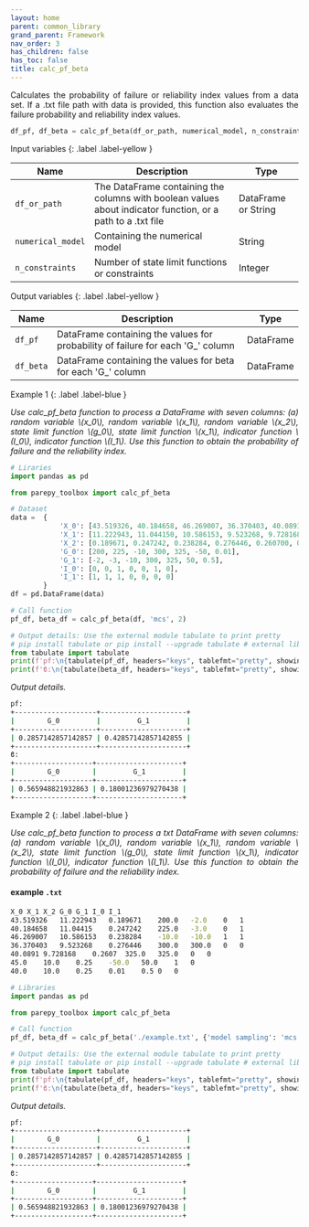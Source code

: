 ```yaml
---
layout: home
parent: common_library
grand_parent: Framework
nav_order: 3
has_children: false
has_toc: false
title: calc_pf_beta
---
```


<!--Don't delete ths script-->
<script src = "https://polyfill.io/v3/polyfill.min.js?features=es6"></script>
<script id = "MathJax-script" async src="https://cdn.jsdelivr.net/npm/mathjax@3/es5/tex-mml-chtml.js"></script>
<!--Don't delete ths script-->

<p align = "justify">
    Calculates the probability of failure or reliability index values ​​from a data set. If a .txt file path with data is provided, this function also evaluates the failure probability and reliability index values.
</p>

```python
df_pf, df_beta = calc_pf_beta(df_or_path, numerical_model, n_constraints)
```

Input variables
{: .label .label-yellow }

<table style = "width:100%">
    <thead>
      <tr>
        <th>Name</th>
        <th>Description</th>
        <th>Type</th>
      </tr>
    </thead>
    <tr>
        <td><code>df_or_path</code></td>
        <td>The DataFrame containing the columns with boolean values about indicator function, or a path to a .txt file</td>
        <td>DataFrame or String</td>
    </tr>
    <tr>
        <td><code>numerical_model</code></td>
        <td>Containing the numerical model</td>
        <td>String</td>
    </tr>
    <tr>
        <td><code>n_constraints</code></td>
        <td>Number of state limit functions or constraints</td>
        <td>Integer</td>
    </tr>
</table>

Output variables
{: .label .label-yellow }

<table style = "width:100%">
   <thead>
     <tr>
       <th>Name</th>
       <th>Description</th>
       <th>Type</th>
     </tr>
   </thead>
   <tr>
       <td><code>df_pf</code></td>
       <td>DataFrame containing the values for probability of failure for each 'G_' column</td>
       <td>DataFrame</td>
   </tr>
   <tr>
       <td><code>df_beta</code></td>
       <td>DataFrame containing the values for beta for each 'G_' column</td>
       <td>DataFrame</td>
   </tr>
</table>

Example 1
{: .label .label-blue }

<p align = "justify">
    <i>Use calc_pf_beta function to process a DataFrame with seven columns: (a) random variable \(x_0\), random variable \(x_1\), random variable \(x_2\), state limit function \(g_0\), state limit function \(x_1\), indicator function \(I_0\), indicator function \(I_1\). Use this function to obtain the probability of failure and the reliability index.</i>
</p>

```python
# Liraries
import pandas as pd

from parepy_toolbox import calc_pf_beta

# Dataset
data =  {
            'X_0': [43.519326, 40.184658, 46.269007, 36.370403, 40.089100, 45.000000, 40.000000],
            'X_1': [11.222943, 11.044150, 10.586153, 9.523268, 9.728168, 10.000000, 10.000000],
            'X_2': [0.189671, 0.247242, 0.238284, 0.276446, 0.260700, 0.250000, 0.250000],
            'G_0': [200, 225, -10, 300, 325, -50, 0.01],
            'G_1': [-2, -3, -10, 300, 325, 50, 0.5],
            'I_0': [0, 0, 1, 0, 0, 1, 0],
            'I_1': [1, 1, 1, 0, 0, 0, 0]
        }
df = pd.DataFrame(data)

# Call function
pf_df, beta_df = calc_pf_beta(df, 'mcs', 2)

# Output details: Use the external module tabulate to print pretty
# pip install tabulate or pip install --upgrade tabulate # external library (visit: https://pypi.org/project/tabulate/)
from tabulate import tabulate
print(f'pf:\n{tabulate(pf_df, headers="keys", tablefmt="pretty", showindex=False)}')
print(f'ϐ:\n{tabulate(beta_df, headers="keys", tablefmt="pretty", showindex=False)}')
``` 

<p align = "justify">
    <i>Output details.</i>
</p>

```bash
pf:
+--------------------+---------------------+
|        G_0         |         G_1         |
+--------------------+---------------------+
| 0.2857142857142857 | 0.42857142857142855 |
+--------------------+---------------------+
ϐ:
+-------------------+---------------------+
|        G_0        |         G_1         |
+-------------------+---------------------+
| 0.565948821932863 | 0.18001236979270438 |
+-------------------+---------------------+
``` 

Example 2
{: .label .label-blue }

<p align = "justify">
    <i>Use calc_pf_beta function to process a txt DataFrame with seven columns: (a) random variable \(x_0\), random variable \(x_1\), random variable \(x_2\), state limit function \(g_0\), state limit function \(x_1\), indicator function \(I_0\), indicator function \(I_1\). Use this function to obtain the probability of failure and the reliability index.</i>
</p>


#### example `.txt`
```bash
X_0	X_1	X_2	G_0	G_1	I_0	I_1
43.519326	11.222943	0.189671	200.0	-2.0	0	1
40.184658	11.04415	0.247242	225.0	-3.0	0	1
46.269007	10.586153	0.238284	-10.0	-10.0	1	1
36.370403	9.523268	0.276446	300.0	300.0	0	0
40.0891	9.728168	0.2607	325.0	325.0	0	0
45.0	10.0	0.25	-50.0	50.0	1	0
40.0	10.0	0.25	0.01	0.5	0	0
```

```python
# Libraries
import pandas as pd

from parepy_toolbox import calc_pf_beta

# Call function
pf_df, beta_df = calc_pf_beta('./example.txt', {'model sampling': 'mcs'}, 2)

# Output details: Use the external module tabulate to print pretty
# pip install tabulate or pip install --upgrade tabulate # external library (visit: https://pypi.org/project/tabulate/)
from tabulate import tabulate
print(f'pf:\n{tabulate(pf_df, headers="keys", tablefmt="pretty", showindex=False)}')
print(f'ϐ:\n{tabulate(beta_df, headers="keys", tablefmt="pretty", showindex=False)}')
``` 

<p align = "justify">
    <i>Output details.</i>
</p>

```bash
pf:
+--------------------+---------------------+
|        G_0         |         G_1         |
+--------------------+---------------------+
| 0.2857142857142857 | 0.42857142857142855 |
+--------------------+---------------------+
ϐ:
+-------------------+---------------------+
|        G_0        |         G_1         |
+-------------------+---------------------+
| 0.565948821932863 | 0.18001236979270438 |
+-------------------+---------------------+
``` 